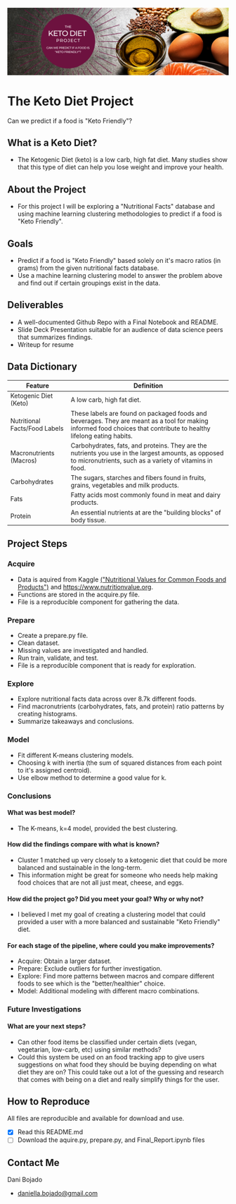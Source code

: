 [![Header](https://github.com/dbojado/Keto-Diet-Project/blob/main/images/The_Keto_Diet_Banner_2.png "Header")](https://www.canva.com/design/DAEPhrgPsOk/NCc1MmlWCpMdEclyl1kbWQ/view?utm_content=DAEPhrgPsOk&utm_campaign=designshare&utm_medium=link&utm_source=sharebutton)

# The Keto Diet Project
Can we predict if a food is "Keto Friendly"?

## What is a Keto Diet?
- The Ketogenic Diet (keto) is a low carb, high fat diet. Many studies show that this type of diet can help you lose weight and improve your health.


## About the Project
- For this project I will be exploring a "Nutritional Facts" database and using machine learning clustering methodologies to predict if a food is "Keto Friendly".

## Goals
- Predict if a food is "Keto Friendly" based solely on it's macro ratios (in grams) from the given nutritional facts database.
- Use a machine learning clustering model to answer the problem above and find out if certain groupings exist in the data.


## Deliverables
- A well-documented Github Repo with a Final Notebook and README.
- Slide Deck Presentation suitable for an audience of data science peers that summarizes findings.
- Writeup for resume


## Data Dictionary
| Feature | Definition |
|---------------------------|--------------------------------------------------|
| Ketogenic Diet (Keto)   | A low carb, high fat diet.|  
| Nutritional Facts/Food Labels   | These labels are found on packaged foods and beverages. They are meant as a tool for making informed food choices that contribute to healthy lifelong eating habits. |  
| Macronutrients (Macros)   | Carbohydrates, fats, and proteins. They are the nutrients you use in the largest amounts, as opposed to micronutrients, such as a variety of vitamins in food. |  
| Carbohydrates   | The sugars, starches and fibers found in fruits, grains, vegetables and milk products. |  
| Fats  | Fatty acids most commonly found in meat and dairy products.|  
| Protein   | An essential nutrients at are the "building blocks" of body tissue. |  

## Project Steps
### Acquire
- Data is aquired from Kaggle [("Nutritional Values for Common Foods and Products")](https://www.kaggle.com/trolukovich/nutritional-values-for-common-foods-and-products) and https://www.nutritionvalue.org.
- Functions are stored in the acquire.py file.
- File is a reproducible component for gathering the data.

### Prepare
- Create a prepare.py file. 
- Clean dataset.
- Missing values are investigated and handled.
- Run train, validate, and test.
- File is a reproducible component that is ready for exploration.

### Explore
- Explore nutritional facts data across over 8.7k different foods.
- Find macronutrients (carbohydrates, fats, and protein) ratio patterns by creating histograms.
- Summarize takeaways and conclusions.   

### Model
- Fit different K-means clustering models. 
- Choosing k with inertia (the sum of squared distances from each point to it's assigned centroid). 
- Use elbow method to determine a good value for k.

### Conclusions
#### What was best model?
- The K-means, k=4 model, provided the best clustering.

#### How did the findings compare with what is known?
- Cluster 1 matched up very closely to a ketogenic diet that could be more balanced and sustainable in the long-term. 
- This information might be great for someone who needs help making food choices that are not all just meat, cheese, and eggs.

#### How did the project go? Did you meet your goal? Why or why not?
- I believed I met my goal of creating a clustering model that could provided a user with a more balanced and sustainable "Keto Friendly" diet. 

#### For each stage of the pipeline, where could you make improvements?
- Acquire: Obtain a larger dataset. 
- Prepare: Exclude outliers for further investigation. 
- Explore: Find more patterns between macros and compare different foods to see which is the "better/healthier" choice.
- Model: Additional modeling with different macro combinations. 

### Future Investigations
#### What are your next steps?
- Can other food items be classified under certain diets (vegan, vegetarian, low-carb, etc) using similar methods?
- Could this system be used on an food tracking app to give users suggestions on what food they should be buying depending on what diet they are on? This could take out a lot of the guessing and research that comes with being on a diet and really simplify things for the user. 

## How to Reproduce
All files are reproducible and available for download and use.
- [x] Read this README.md
- [ ] Download the aquire.py, prepare.py, and Final_Report.ipynb files

## Contact Me 
Dani Bojado
- daniella.bojado@gmail.com 